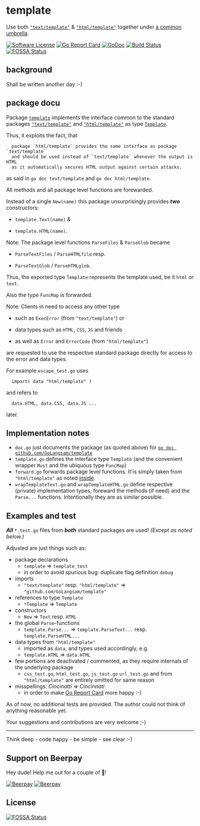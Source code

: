# template
Use both [`"text/template"`](https://godoc.org/github.com/golang/go/src/text/template) &amp; [`"html/template"`](https://godoc.org/github.com/golang/go/src/html/template) together under [a common umbrella](https://github.com/GoLangsam/template).

[![Software License](https:img.shields.io/:license-MIT-blue.svg?style=plastic)](LICENSE.md) [![Go Report Card](https:goreportcard.com/badge/github.com/GoLangsam/template?style=plastic)](https:goreportcard.com/report/github.com/GoLangsam/template) [![GoDoc](https:godoc.org/github.com/GoLangsam/template?status.svg&style=plastic)](https:godoc.org/github.com/GoLangsam/template) [![Build Status](https:travis-ci.org/GoLangsam/template.svg?branch=master&style=plastic)](https:travis-ci.org/GoLangsam/template)
[![FOSSA Status](https://app.fossa.io/api/projects/git%2Bgithub.com%2FGoLangsam%2Ftemplate.svg?type=shield)](https://app.fossa.io/projects/git%2Bgithub.com%2FGoLangsam%2Ftemplate?ref=badge_shield)

## background
Shall be written another day :-)

## package docu

Package [`template`](https://github.com/GoLangsam/template) implements the interface common to the standard packages
[`"text/template"`](https://github.com/golang/go/tree/master/src/text/template) and [`"html/template"`](https://github.com/golang/go/tree/master/src/html/template) as type [`Template`](https://godoc.org/github.com/GoLangsam/template#Template).

Thus, it exploits the fact, that

	  package `html/template` provides the same interface as package `text/template`
	  and should be used instead of `text/template` whenever the output is HTML
	  as it automatically secures HTML output against certain attacks.

as said in `go doc text/template` and `go doc html/template`.

All methods and all package level functions are forewarded.

Instead of a single `New(name)` this package unsurprisingly provides
***two*** constructors:

- `template.Text(name)` &

- `template.HTML(name)`.

Note: The package level functions `ParseFiles` & `ParseGlob` became

- `ParseTextFiles` / `ParseHTMLfile` resp.

- `ParseTextGlob` / `ParseHTMLglob`.

Thus, the exported type `Template` represents the template used,
be it `html` or `text`.

Also the type `FuncMap` is forwarded.

Note: Clients in need to access any other type

- such as `ExecError` (from `"text/template"`) or

- data types such as `HTML`, `CSS`, `JS` and friends

- as well as `Error` and `ErrorCode` (from `"html/template"`)

are requested to use the respective standard package directly for access to the error and data types.

For example `escape_test.go` uses

	  import( data "html/template" )

and refers to

	  data.HTML, data.CSS, data.JS ...

later.

## Implementation notes

- `doc.go` just documents the package (as quoted above)
  for [`go doc github.com/GoLangsam/template`](https:godoc.org/github.com/GoLangsam/template)
- `template.go` defines the interface type `Template`
  (and the convenient wrapper `Must` and the ubiquous type `FuncMap`)
- `forward.go` forwards package level functions.
  It'is simply taken from `"html/template"` as noted [inside](https://github.com/GoLangsam/template/blob/master/forward.go).
- `wrapTemplateText.go` and `wrapTemplateHTML.go` define respective (private) implementation types,
  foreward the methods (if need) and the `Parse...` functions.
  Intentionally they are as similar possible.

## Examples and test

***All*** `*_test.go` files from ***both*** standard packages are used! _(Except as noted below.)_

Adjusted are just things such as:
- package declarations
  - `template` => `template_test`
  - in order to avoid spurious bug: duplicate flag definition `debug` 
- imports
  - `"text/template"` resp. `"html/template"` => `"github.com/GoLangsam/template"`
- references to type `Template`
  - `*Template` => `Template`
- constructors
  - `New` => `Text` resp. `HTML`
- the global `Parse`-functions
  - `template.Parse...` => `template.ParseText...` resp. `template.ParseHTML...` 
- data types from `"html/template"`
  - imported as `data`, and types used accordingly, e.g.
  - `template.HTML` => `data.HTML` 
- few portions are deactivated / commented, as they require internals of the underlying package
  - `css_test.go`, `html_test.go`, `js_test.go` `url_test.go` and from `"html/template"` are entirely omitted for same reason
- misspellings: *Cincinatti* => *Cincinnati*
  - in order to make [Go Report Card](https:goreportcard.com/report/github.com/GoLangsam/template) more happy :-)


As of now, no additional tests are provided. The author could not think of anything reasonable yet.

Your suggestions and contributions are very welcome ;-)

---
Think deep - code happy - be simple - see clear :-)
## Support on Beerpay
Hey dude! Help me out for a couple of :beers:!

[![Beerpay](https://beerpay.io/GoLangsam/template/badge.svg?style=beer-square)](https://beerpay.io/GoLangsam/template)  [![Beerpay](https://beerpay.io/GoLangsam/template/make-wish.svg?style=flat-square)](https://beerpay.io/GoLangsam/template?focus=wish)

## License
[![FOSSA Status](https://app.fossa.io/api/projects/git%2Bgithub.com%2FGoLangsam%2Ftemplate.svg?type=large)](https://app.fossa.io/projects/git%2Bgithub.com%2FGoLangsam%2Ftemplate?ref=badge_large)